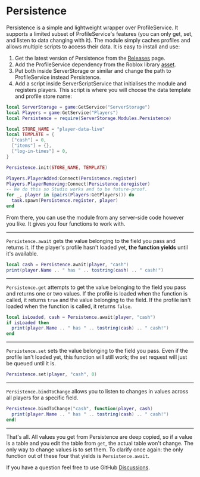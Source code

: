 # Persistence
Persistence is a simple and lightweight wrapper over ProfileService. It supports a limited subset of ProfileService's features (you can only get, set, and listen to data changing with it). The module simply caches profiles and allows multiple scripts to access their data. It is easy to install and use:

1. Get the latest version of Persistence from the [Releases](https://github.com/BenSBk/Persistence/releases) page.
2. Add the ProfileService dependency from the Roblox library [asset](https://www.roblox.com/library/5331689994/ProfileService).
3. Put both inside ServerStorage or similar and change the path to ProfileService instead Persistence.
4. Add a script inside ServerScriptService that initialises the module and registers players. This script is where you will choose the data template and profile store name:
```lua
local ServerStorage = game:GetService("ServerStorage")
local Players = game:GetService("Players")
local Persistence = require(ServerStorage.Modules.Persistence)

local STORE_NAME = "player-data-live"
local TEMPLATE = {
  ["cash"] = 0,
  ["items"] = {},
  ["log-in-times"] = 0,
}

Persistence.init(STORE_NAME, TEMPLATE)

Players.PlayerAdded:Connect(Persistence.register)
Players.PlayerRemoving:Connect(Persistence.deregister)
-- We do this so Studio works and to be future-proof.
for _, player in ipairs(Players:GetPlayers()) do
  task.spawn(Persistence.register, player)
end
```

From there, you can use the module from any server-side code however you like. It gives you four functions to work with.

---

`Persistence.await` gets the value belonging to the field you pass and returns it. If the player's profile hasn't loaded yet, **the function yields** until it's available.
```lua
local cash = Persistence.await(player, "cash")
print(player.Name .. " has " .. tostring(cash) .. " cash!")
```

---

`Persistence.get` attempts to get the value belonging to the field you pass and returns one or two values. If the profile is loaded when the function is called, it returns `true` and the value belonging to the field. If the profile isn't loaded when the function is called, it returns `false`.
```lua
local isLoaded, cash = Persistence.await(player, "cash")
if isLoaded then
  print(player.Name .. " has " .. tostring(cash) .. " cash!")
end
```

---

`Persistence.set` sets the value belonging to the field you pass. Even if the profile isn't loaded yet, this function will still work; the set request will just be queued until it is.
```lua
Persistence.set(player, "cash", 0)
```

---

`Persistence.bindToChange` allows you to listen to changes in values across all players for a specific field.
```lua
Persistence.bindToChange("cash", function(player, cash)
  print(player.Name .. " has " .. tostring(cash) .. " cash!")
end)
```

---

That's all. All values you get from Persistence are deep copied, so if a value is a table and you edit the table from `get`, the actual table won't change. The only way to change values is to set them. To clarify once again: the only function out of these four that yields is `Persistence.await`.

If you have a question feel free to use GitHub [Discussions](https://github.com/BenSBk/Persistence/discussions).
